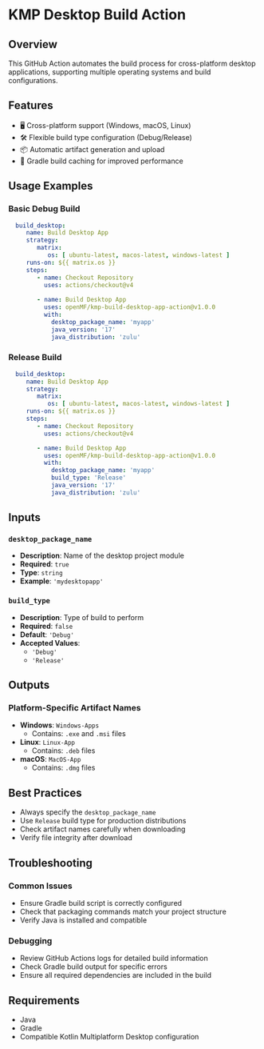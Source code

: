 # KMP Desktop Build Action

## Overview

This GitHub Action automates the build process for cross-platform desktop applications, supporting multiple operating systems and build configurations.

## Features

- 🖥️ Cross-platform support (Windows, macOS, Linux)
- 🛠️ Flexible build type configuration (Debug/Release)
- 📦 Automatic artifact generation and upload
- 🚀 Gradle build caching for improved performance

## Usage Examples

### Basic Debug Build
```yaml
  build_desktop:
     name: Build Desktop App
     strategy:
        matrix:
           os: [ ubuntu-latest, macos-latest, windows-latest ]
     runs-on: ${{ matrix.os }}
     steps:
        - name: Checkout Repository
          uses: actions/checkout@v4
          
        - name: Build Desktop App
          uses: openMF/kmp-build-desktop-app-action@v1.0.0
          with:
            desktop_package_name: 'myapp'
            java_version: '17'
            java_distribution: 'zulu'
```

### Release Build
```yaml
  build_desktop:
     name: Build Desktop App
     strategy:
        matrix:
           os: [ ubuntu-latest, macos-latest, windows-latest ]
     runs-on: ${{ matrix.os }}
     steps:
        - name: Checkout Repository
          uses: actions/checkout@v4

        - name: Build Desktop App
          uses: openMF/kmp-build-desktop-app-action@v1.0.0
          with:
            desktop_package_name: 'myapp'
            build_type: 'Release'
            java_version: '17'
            java_distribution: 'zulu'
```

## Inputs

### `desktop_package_name`
- **Description**: Name of the desktop project module
- **Required**: `true`
- **Type**: `string`
- **Example**: `'mydesktopapp'`

### `build_type`
- **Description**: Type of build to perform
- **Required**: `false`
- **Default**: `'Debug'`
- **Accepted Values**:
   - `'Debug'`
   - `'Release'`

## Outputs

### Platform-Specific Artifact Names
- **Windows**: `Windows-Apps`
   - Contains: `.exe` and `.msi` files
- **Linux**: `Linux-App`
   - Contains: `.deb` files
- **macOS**: `MacOS-App`
   - Contains: `.dmg` files

## Best Practices

- Always specify the `desktop_package_name`
- Use `Release` build type for production distributions
- Check artifact names carefully when downloading
- Verify file integrity after download

## Troubleshooting

### Common Issues
- Ensure Gradle build script is correctly configured
- Check that packaging commands match your project structure
- Verify Java is installed and compatible

### Debugging
- Review GitHub Actions logs for detailed build information
- Check Gradle build output for specific errors
- Ensure all required dependencies are included in the build

## Requirements

- Java
- Gradle
- Compatible Kotlin Multiplatform Desktop configuration